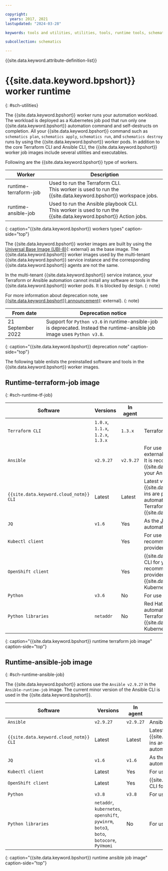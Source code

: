 ```yaml
---

copyright: 
  years: 2017, 2021
lastupdated: "2024-03-28"

keywords: tools and utilities, utilities, tools, runtime tools, schematics tools, schematics utilities

subcollection: schematics

---
```


{{site.data.keyword.attribute-definition-list}}

# {{site.data.keyword.bpshort}} worker runtime
{: #sch-utilities}

The {{site.data.keyword.bpshort}} worker runs your automation workload. The workload is deployed as a Kubernetes job pod that run only one {{site.data.keyword.bpshort}} automation command and self-destructs on completion. All your {{site.data.keyword.bpshort}} command such as `schematics plan`, `schematics apply`, `schematics run`, and `schematics destroy` runs by using the {{site.data.keyword.bpshort}} worker pods. In addition to the core Terraform CLI and Ansible CLI, the {{site.data.keyword.bpshort}} worker job images include several utilities and executables.

Following are the {{site.data.keyword.bpshort}} type of workers.

| Worker | Description |
| --- | --- |
| runtime-terraform-job | Used to run the Terraform CLI. </br> This worker is used to run the {{site.data.keyword.bpshort}} workspace jobs. |
| runtime-ansible-job | Used to run the Ansible playbook CLI. </br> This worker is used to run the {{site.data.keyword.bpshort}} Action jobs. |
{: caption="{{site.data.keyword.bpshort}} workers types" caption-side="top"}

The {{site.data.keyword.bpshort}} worker images are built by using the [Universal Base Image (UBI-8)](https://catalog.redhat.com/software/containers/ubi8/ubi/5c359854d70cc534b3a3784e){: external} as the base image. The {{site.data.keyword.bpshort}} worker images used by the multi-tenant {{site.data.keyword.bpshort}} service instance and the corresponding {{site.data.keyword.bpshort}} agents are not the same.

In the multi-tenant {{site.data.keyword.bpshort}} service instance, your Terraform or Ansible automation cannot install any software or tools in the {{site.data.keyword.bpshort}} worker pods. It is blocked by design.
{: note}

For more information about deprecation note, see [{{site.data.keyword.bpshort}} announcement](https://cloud.ibm.com/status/announcement?component=schematics){: external}.
{: note}

| From date | Deprecation notice |
| --- | --- |
| 21 September 2022 | Support for `Python v3.6` in runtime-ansible-job is deprecated. Instead the runtime-ansible job image uses `Python v3.8`. |
{: caption="{{site.data.keyword.bpshort}} deprecation note" caption-side="top"}

The following table enlists the preinstalled software and tools in the {{site.data.keyword.bpshort}} worker images.

## Runtime-terraform-job image
{: #sch-runtime-tf-job}

| Software | Versions | In agent | Description |
| --- | --- | ---| --- |
|`Terraform CLI` |	`1.0.x`, `1.1.x`,</br>`1.2.x`, `1.3.x` |	`1.3.x` | Terraform CLI |
| `Ansible` |  `v2.9.27`	| `v2.9.27`	| For use by the [ansible-provisioner](https://github.com/radekg/terraform-provisioner-ansible){: external} for Terraform. </br>It is recommended to use the {{site.data.keyword.bpshort}} actions to run your Ansible automation.|
| `{{site.data.keyword.cloud_notm}} CLI` |	Latest	 | Latest	| Latest version of the {{site.data.keyword.cloud_notm}} CLI plug-ins are pre-installed. For your Terraform automation, it is recommended to use the Terraform provider plugi-ns for {{site.data.keyword.cloud_notm}}. |
| `JQ` |	`v1.6` |	Yes	| As the [JSON processor](/docs/solution-tutorials?topic=solution-tutorials-tutorials#getting-started-macos_jq) in your Terraform automation. |
| `Kubectl client` | | Yes |	For use in your Terraform automation. It is recommended to use the Terraform provider plug-ins for Kubernetes. |
| `OpenShift client` | | Yes | {{site.data.keyword.redhat_openshift_notm}} CLI for your Terraform automation. It is recommended to use the Terraform provider plug-ins for {{site.data.keyword.cloud_notm}} and Kubernetes. |
| `Python` |	`v3.6` |	No	| For use in your Terraform automation. |
| `Python libraries` |	`netaddr`	| No	| Red Hat OpenShift CLI for your Terraform automation. It is recommended to use the Terraform provider plug-ins for {{site.data.keyword.cloud_notm}} and Kubernetes. |
{: caption="{{site.data.keyword.bpshort}} runtime terraform job image" caption-side="top"}

## Runtime-ansible-job image
{: #sch-runtime-ansible-job}

The {{site.data.keyword.bpshort}} actions use the `Ansible v2.9.27` in the `Ansible-runtime-job` image. The current minor version of the Ansible CLI is used in the {{site.data.keyword.bpshort}}.

| Software | Versions | In agent | Description |
| --- | --- | ---| --- |
| `Ansible` |  `v2.9.27`	| `v2.9.27`	| Ansible CLI |
| `{{site.data.keyword.cloud_notm}} CLI` |  Latest	| Latest	| Latest version of the {{site.data.keyword.cloud_notm}} CLI plug-ins are pre-installed, to use in your Ansible automation.|
| `JQ` |	`v1.6` |	`v1.6`	| As the [JSON processor](/docs/solution-tutorials?topic=solution-tutorials-tutorials#getting-started-macos_jq) in your Ansible automation. |
| `Kubectl client` | Latest | Yes |	For use in your Ansible automation.|
| `OpenShift client` | Latest | Yes | {{site.data.keyword.redhat_openshift_notm}} CLI for your Ansible automation.|
| `Python` |	`v3.8` |	`v3.8`	| For use in your Ansible automation. |
| `Python libraries` |	`netaddr`, </br>`kubernetes`, </br>`openshift`, </br>`pywinrm`, </br>`boto3`, </br>`boto`, </br>`botocore`, </br>`PyVmomi`	| No	| For use in your Ansible automation. |
{: caption="{{site.data.keyword.bpshort}} runtime ansible job image" caption-side="top"}
